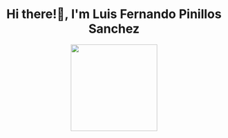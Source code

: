 <div id = "header" align = "center">
  <h1>Hi there!👋, I'm Luis Fernando Pinillos Sanchez</h1>
  <img src = "https://media.giphy.com/media/v1.Y2lkPTc5MGI3NjExdjVmNjd0dzZ2OGw1cTIwYzZzZ3c2NjZtNWIyNHp1dGM3bGU2bjNmbyZlcD12MV9pbnRlcm5hbF9naWZfYnlfaWQmY3Q9Zw/26tn33aiTi1jkl6H6/giphy.gif"
    width = 200/>
</div>




<!--
**lpinillos/lpinillos** is a ✨ _special_ ✨ repository because its `README.md` (this file) appears on your GitHub profile.

Here are some ideas to get you started:

- 🔭 I’m currently working on ...
- 🌱 I’m currently learning ...
- 👯 I’m looking to collaborate on ...
- 🤔 I’m looking for help with ...
- 💬 Ask me about ...
- 📫 How to reach me: ...
- 😄 Pronouns: ...
- ⚡ Fun fact: ...
-->
